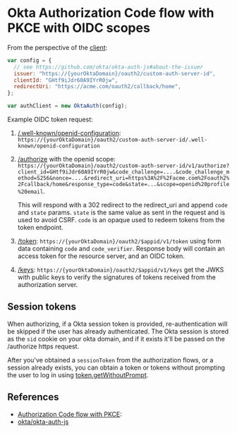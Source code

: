 # Okta Authorization Code flow with PKCE with OIDC scopes

From the perspective of the [client](https://github.com/okta/okta-auth-js#example-client):

```javascript
var config = {
  // see https://github.com/okta/okta-auth-js#about-the-issuer
  issuer: "https://{yourOktaDomain}/oauth2/custom-auth-server-id",
  clientId: "GHtf9iJdr60A9IYrR0jw",
  redirectUri: "https://acme.com/oauth2/callback/home",
};

var authClient = new OktaAuth(config);
```

Example OIDC token request:

1. [/.well-known/openid-configuration](https://developer.okta.com/docs/reference/api/oidc/#well-known-openid-configuration): `https://{yourOktaDomain}/oauth2/custom-auth-server-id/.well-known/openid-configuration`
1. [/authorize](https://developer.okta.com/docs/reference/api/oidc/#authorize) with the openid scope: `https://{yourOktaDomain}/oauth2/custom-auth-server-id/v1/authorize?client_id=GHtf9iJdr60A9IYrR0jw&code_challenge=....&code_challenge_method=S256&nonce=....&redirect_uri=https%3A%2F%2Facme.com%2Foauth2%2Fcallback/home&response_type=code&state=...&scope=openid%20profile%20email`.

   This will respond with a 302 redirect to the redirect_uri and append `code` and `state` params. `state` is the same value as sent in the request and is used to avoid CSRF. `code` is an opaque used to redeem tokens from the token endpoint.

1. [/token](https://developer.okta.com/docs/reference/api/oidc/#token): `https://{yourOktaDomain}/oauth2/$appid/v1/token` using form data containing `code` and `code_verifier`. Response body will contain an access token for the resource server, and an OIDC token.
1. [/keys](https://developer.okta.com/docs/reference/api/oidc/#keys): `https://{yourOktaDomain}/oauth2/$appid/v1/keys` get the JWKS with public keys to verify the signatures of tokens received from the authorization server.

## Session tokens

When authorizing, if a Okta session token is provided, re-authentication will be skipped if the user has already authenticated.
The Okta session is stored as the `sid` cookie on your okta domain, and if it exists it'll be passed on the /authorize https request.

After you've obtained a `sessionToken` from the authorization flows, or a session already exists, you can obtain a token or tokens without prompting the user to log in using [token.getWithoutPrompt](https://github.com/okta/okta-auth-js#tokengetwithoutpromptoptions).

## References

- [Authorization Code flow with PKCE](https://developer.okta.com/docs/concepts/oauth-openid/#authorization-code-flow-with-pkce):
- [okta/okta-auth-js](https://github.com/okta/okta-auth-js)
